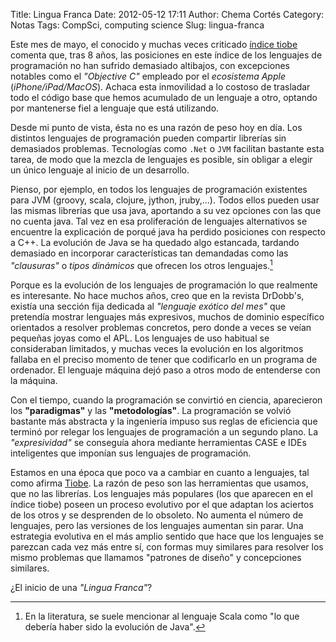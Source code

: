 Title: Lingua Franca
Date: 2012-05-12 17:11
Author: Chema Cortés
Category: Notas
Tags: CompSci, computing science
Slug: lingua-franca

Este mes de mayo, el conocido y muchas veces criticado [índice tiobe][tiobe] comenta que, tras 8 años, las posiciones en este índice de los lenguajes de programación no han sufrido demasiado altibajos, con excepciones notables como el *"Objective C"* empleado por el *ecosistema Apple* (*iPhone/iPad/MacOS*).  Achaca esta inmovilidad a lo costoso de trasladar todo el código base que hemos acumulado de un lenguaje a otro, optando por mantenerse fiel a lenguaje que está utilizando.

Desde mi punto de vista, ésta no es una razón de peso hoy en día. Los distintos lenguajes de programación pueden compartir librerías sin demasiados problemas. Tecnologías como `.Net` o `JVM` facilitan bastante esta tarea, de modo que la mezcla de lenguajes es posible, sin obligar a elegir un único lenguaje al inicio de un desarrollo.

Pienso, por ejemplo, en todos los lenguajes de programación existentes para JVM (groovy, scala, clojure, jython, jruby,...). Todos ellos pueden usar las mismas librerías que usa java, aportando a su vez opciones con las que no cuenta java. Tal vez en esa proliferación de lenguajes alternativos se encuentre la explicación de porqué java ha perdido posiciones con respecto a C++. La evolución de Java se ha quedado algo estancada, tardando demasiado en incorporar características tan demandadas como las *"clausuras"* o *tipos dinámicos* que ofrecen los otros lenguajes.[^1]

Porque es la evolución de los lenguajes de programación lo que realmente es interesante. No hace muchos años, creo que en la revista DrDobb's, existía una sección fija dedicada al *"lenguaje exótico del mes"* que pretendía mostrar lenguajes más expresivos, muchos de dominio específico orientados a resolver problemas concretos, pero donde a veces se veían pequeñas joyas como el APL. Los lenguajes de uso habitual se consideraban limitados, y muchas veces la evolución en los algoritmos fallaba en el preciso momento de tener que codificarlo en un programa de ordenador. El lenguaje máquina dejó paso a otros modo de entenderse con la máquina.

Con el tiempo, cuando la programación se convirtió en ciencia, aparecieron los **"paradigmas"** y las **"metodologías"**. La programación se volvió bastante más abstracta y la ingeniería impuso sus reglas de eficiencia que terminó por relegar los lenguajes de programación a un segundo plano. La *"expresividad"* se conseguía ahora mediante herramientas CASE e IDEs inteligentes que imponían sus lenguajes de programación.

Estamos en una época que poco va a cambiar en cuanto a lenguajes, tal como afirma [Tiobe][tiobe]. La razón de peso son las herramientas que usamos, que no las librerías. Los lenguajes más populares (los que aparecen en el índice tiobe) poseen un proceso evolutivo por el que adaptan los aciertos de los otros y se desprenden de lo obsoleto. No aumenta el número de lenguajes, pero las versiones de los lenguajes aumentan sin parar. Una estrategia evolutiva en el más amplio sentido que hace que los lenguajes se parezcan cada vez más entre sí, con formas muy similares para resolver los mismo problemas que llamamos "patrones de diseño" y concepciones similares.

¿El inicio de una *"Lingua Franca"*?



[tiobe]: http://www.tiobe.com/index.php/content/paperinfo/tpci/index.html "TIOBE Programming Community Index"
[^1]: En la literatura, se suele mencionar al lenguaje Scala como "lo que debería haber sido la evolución de Java".
